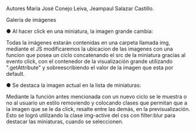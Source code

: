 Autores María José Conejo Leiva, Jeampaul Salazar Castillo.

Galería de imágenes

● Al hacer click en una miniatura, la imagen grande cambia:

Todas la imágenes estarán contenidas en una carpeta llamada img, mediante el JS modificaremos la ubicacion de las imagenes con una funcion que posea un ciclo concatenando el src de la miniatura gracias al evento click, con el contenedor de la visualización grande utilizando ".getAttribute" y sobreescribiendo el valor de la imagen que esta por default. 


● Se destaca la imagen actual en la lista de miniaturas:

Mediante la función antes mencionada con un nuevo ciclo se le muestra o no al usuario un estilo removiendo y colocando clases que permitan que a la imagen que se le da click, resalte entre las demás, en la previsualización. Esto se logró utilizando la clase img-active del css con filter:blur para destacar las miniaturas, cuando se seleccionen.
